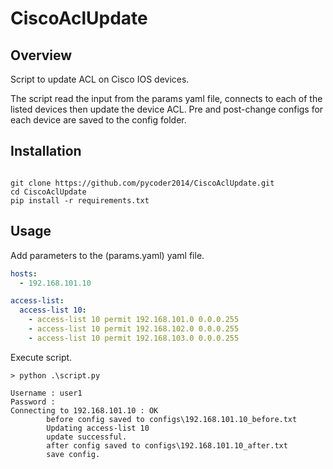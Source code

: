 # CiscoAclUpdate

## Overview

Script to update ACL on Cisco IOS devices.

The script read the input from the params yaml file, connects to each of the listed devices then update the device ACL. Pre and post-change configs for each device are saved to the config folder.



## Installation


```console

git clone https://github.com/pycoder2014/CiscoAclUpdate.git
cd CiscoAclUpdate
pip install -r requirements.txt

```

## Usage

Add parameters to the (params.yaml) yaml file.


```yaml
hosts:
  - 192.168.101.10

access-list:
  access-list 10:
    - access-list 10 permit 192.168.101.0 0.0.0.255
    - access-list 10 permit 192.168.102.0 0.0.0.255
    - access-list 10 permit 192.168.103.0 0.0.0.255

``` 

Execute script.


```console
> python .\script.py

Username : user1
Password :
Connecting to 192.168.101.10 : OK
        before config saved to configs\192.168.101.10_before.txt
        Updating access-list 10
        update successful.
        after config saved to configs\192.168.101.10_after.txt
        save config.
```

